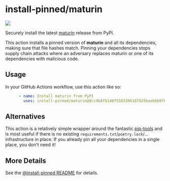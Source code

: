 

# install-pinned/maturin

![](https://shields.io/badge/python-3.7%20%7C%203.8%20%7C%203.9%20%7C%203.10%20%7C%203.11-blue)

Securely install the latest [maturin](https://pypi.org/project/maturin/) release from PyPI.

This action installs a pinned version of **maturin** and all its dependencies,         making sure that file hashes match. Pinning your dependencies stops supply chain attacks where an adversary         replaces maturin or one of its dependencies with malicious code.

## Usage

In your GitHub Actions workflow, use this action like so:

```yaml
      - name: Install maturin from PyPI
        uses: install-pinned/maturin@8cc9b8f6140f5583206107825baeb6b9fb13a996  # 0.13.7
```

## Alternatives

This action is a relatively simple wrapper around the fantastic [pip-tools](https://pip-tools.rtfd.io)         and is most useful if there is no existing `requirements.txt`/`poetry.lock`/... infrastructure in place.         If you already pin all your dependencies in a single place, you don't need it!

## More Details

See the [@install-pinned README](https://github.com/install-pinned) for details.
